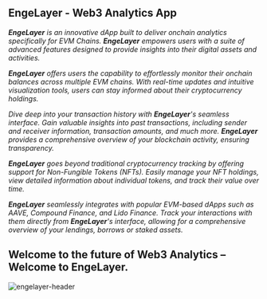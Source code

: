 ## EngeLayer - Web3 Analytics App

_**EngeLayer** is an innovative dApp built to deliver onchain analytics specifically for EVM Chains. **EngeLayer** empowers users with a suite of advanced features designed to provide insights into their digital assets and activities._

_**EngeLayer** offers users the capability to effortlessly monitor their onchain balances across multiple EVM chains. With real-time updates and intuitive visualization tools, users can stay informed about their cryptocurrency holdings._

_Dive deep into your transaction history with **EngeLayer**'s seamless interface. Gain valuable insights into past transactions, including sender and receiver information, transaction amounts, and much more. **EngeLayer** provides a comprehensive overview of your blockchain activity, ensuring transparency._

_**EngeLayer** goes beyond traditional cryptocurrency tracking by offering support for Non-Fungible Tokens (NFTs). Easily manage your NFT holdings, view detailed information about individual tokens, and track their value over time._

_**EngeLayer** seamlessly integrates with popular EVM-based dApps such as AAVE, Compound Finance, and Lido Finance. Track your interactions with them directly from **EngeLayer**'s interface, allowing for a comprehensive overview of your lendings, borrows or staked assets._

## Welcome to the future of Web3 Analytics – Welcome to EngeLayer.
![engelayer-header](https://github.com/van-vanich/engelayer/assets/114490078/b7bbdb86-4999-4861-b071-3293b0d32040)
